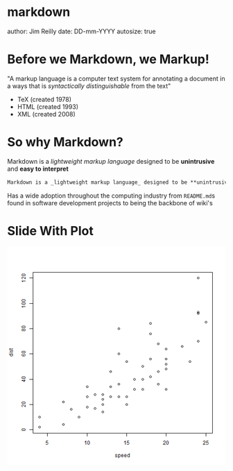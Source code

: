 markdown
========================================================
author: Jim Reilly
date: DD-mm-YYYY
autosize: true

Before we Markdown, we Markup!
========================================================

"A markup language is a computer text system for annotating a document in a ways that is _syntactically distinguishable_ from the text"

- TeX (created 1978)
- HTML (created 1993)
- XML (created 2008)

So why Markdown?
========================================================

Markdown is a _lightweight markup language_ designed to be **unintrusive** and **easy to interpret**

```markdown
Markdown is a _lightweight markup language_ designed to be **unintrusive** and **easy to interpret**
```

Has a wide adoption throughout the computing industry from `README.md`s found in software development projects to being the backbone of wiki's

Slide With Plot
========================================================

![plot of chunk unnamed-chunk-1](markdown-figure/unnamed-chunk-1-1.png)
